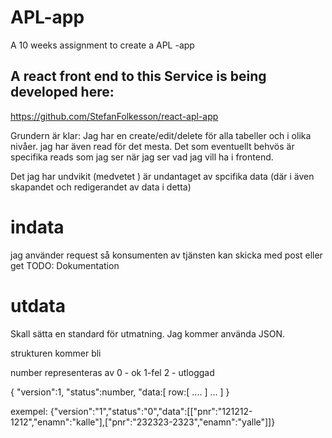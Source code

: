 # APL-app
A 10 weeks assignment to create a APL -app

## A react front end to this Service is being developed here:
https://github.com/StefanFolkesson/react-apl-app

Grundern är klar: 
Jag har en 
create/edit/delete för alla tabeller och i olika nivåer. 
jag har även read för det mesta. 
Det som eventuellt behvös är specifika reads som jag ser när jag ser vad jag vill ha i frontend. 

Det jag har undvikit (medvetet ) är undantaget av spcifika data (där i även skapandet och redigerandet av data i detta)

# indata
jag använder request så konsumenten av tjänsten kan skicka med post eller get
TODO: Dokumentation

# utdata
Skall sätta en standard för utmatning. Jag kommer använda JSON.

strukturen kommer bli 

number representeras av 0 - ok 1-fel 2 - utloggad

{
    "version":1,
    "status":number,
    "data:[
        row:[
            ....
        ]
        ...
    ]
}

exempel:
{"version":"1","status":"0","data":[["pnr":"121212-1212","enamn":"kalle"],["pnr":"232323-2323","enamn":"yalle"]]}
